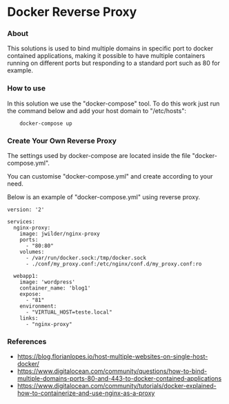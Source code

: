 # Docker Reverse Proxy

### About

This solutions is used to bind multiple domains in specific port to docker contained applications, making it possible to have multiple containers running on different ports but responding to a standard port such as 80 for example.

### How to use

In this solution we use the "docker-compose" tool. To do this work just run the command below and add your host domain to "/etc/hosts":

```
    docker-compose up
```

### Create Your Own Reverse Proxy

The settings used by docker-compose are located inside the file "docker-compose.yml".

You can customise "docker-compose.yml" and create according to your need.

Below is an example of "docker-compose.yml" using reverse proxy.


```
version: '2'

services:
  nginx-proxy:
    image: jwilder/nginx-proxy
    ports:
      - "80:80"
    volumes:
      - /var/run/docker.sock:/tmp/docker.sock
      - ./conf/my_proxy.conf:/etc/nginx/conf.d/my_proxy.conf:ro

  webapp1:
    image: 'wordpress'
    container_name: 'blog1'
    expose:
      - "81"
    environment:
      - "VIRTUAL_HOST=teste.local"
    links:
      - "nginx-proxy"
```


### References

- https://blog.florianlopes.io/host-multiple-websites-on-single-host-docker/
- https://www.digitalocean.com/community/questions/how-to-bind-multiple-domains-ports-80-and-443-to-docker-contained-applications
- https://www.digitalocean.com/community/tutorials/docker-explained-how-to-containerize-and-use-nginx-as-a-proxy
